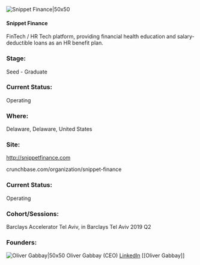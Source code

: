 

![Snippet Finance|50x50](https://apimg.techstars.com/connect/images/image_files/5ce5ccc9a36c11024c00000d/original/Snippet_logo_square.png)

#### Snippet Finance
FinTech / HR Tech platform, providing financial health education and salary-deductible loans as an HR benefit plan.

### Stage: 
Seed - Graduate 

### Current Status: 
Operating

### Where:
Delaware, Delaware, United States

### Site:
http://snippetfinance.com



crunchbase.com/organization/snippet-finance

### Current Status: 
Operating

### Cohort/Sessions: 
Barclays Accelerator Tel Aviv, in Barclays Tel Aviv 2019 Q2

### Founders: 

![Oliver Gabbay|50x50](http://s3.amazonaws.com/ts-accel-connect-uploads/images/image_files/5ca09d47a36c11652f0001de/original/ogby1.jpg) Oliver Gabbay (CEO) [LinkedIn](https://linkedin.com/in/oliver-gabbay-5b616913) [[Oliver Gabbay]]


